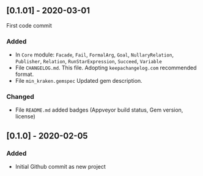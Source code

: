 ## [0.1.01] - 2020-03-01
First code commit
### Added
- In `Core` module: `Facade`, `Fail`, `FormalArg`, `Goal`, `NullaryRelation`, `Publisher`, `Relation`, `RunStarExpression`, `Succeed`, `Variable`
- File `CHANGELOG.md`. This file. Adopting `keepachangelog.com` recommended format.
- File `min_kraken.gemspec` Updated gem description.

### Changed
- File `README.md` added badges (Appveyor build status, Gem version, license)

## [0.1.0] - 2020-02-05
### Added
- Initial Github commit as new project